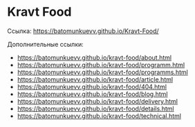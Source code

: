 <h1>Kravt Food</h1>

Ссылка: <a href="https://batomunkuevv.github.io/Kravt-Food/">https://batomunkuevv.github.io/Kravt-Food/</a>

Дополнительные ссылки:

<ul>
    <li><a href="https://batomunkuevv.github.io/kravt-food/about.html">https://batomunkuevv.github.io/kravt-food/about.html</a></li>
    <li><a href="https://batomunkuevv.github.io/kravt-food/programm.html">https://batomunkuevv.github.io/kravt-food/programm.html</a></li>
    <li><a href="https://batomunkuevv.github.io/kravt-food/programms.html">https://batomunkuevv.github.io/kravt-food/programms.html</a></li>
    <li><a href="https://batomunkuevv.github.io/kravt-food/article.html">https://batomunkuevv.github.io/kravt-food/article.html</a></li>
    <li><a href="https://batomunkuevv.github.io/kravt-food/404.html">https://batomunkuevv.github.io/kravt-food/404.html</a></li>
    <li><a href="https://batomunkuevv.github.io/kravt-food/blog.html">https://batomunkuevv.github.io/kravt-food/blog.html</a></li>
    <li><a href="https://batomunkuevv.github.io/kravt-food/delivery.html">https://batomunkuevv.github.io/kravt-food/delivery.html</a></li>
    <li><a href="https://batomunkuevv.github.io/kravt-food/details.html">https://batomunkuevv.github.io/kravt-food/details.html</a></li>
    <li><a href="https://batomunkuevv.github.io/kravt-food/technical.html">https://batomunkuevv.github.io/kravt-food/technical.html</a></li>
</ul>
